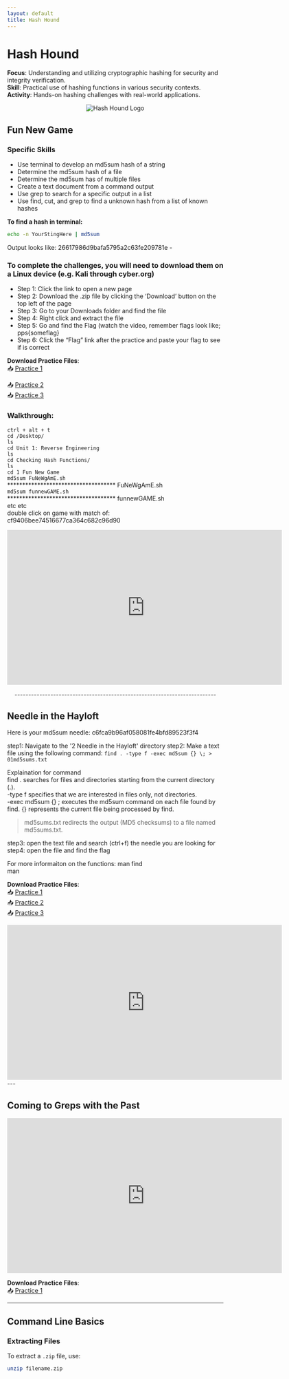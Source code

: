 ```yaml
---
layout: default
title: Hash Hound
---
```


# Hash Hound

**Focus**: Understanding and utilizing cryptographic hashing for security and integrity verification.  
**Skill**: Practical use of hashing functions in various security contexts.  
**Activity**: Hands-on hashing challenges with real-world applications.

<div style="text-align: center;">
  <img src="{{ 'classes/HashHound/90255-Hash-Hound.png' | relative_url }}" alt="Hash Hound Logo" style="max-width: 80%; height: auto;">
</div>




## Fun New Game


### Specific Skills
- Use terminal to develop an md5sum hash of a string
- Determine the md5sum hash of a file
- Determine the md5sum has of multiple files
- Create a text document from a command output
- Use grep to search for a specific output in a list
- Use find, cut, and grep to find a unknown hash from a list of known hashes

**To find a hash in terminal:**     
```bash
echo -n YourStingHere | md5sum
```      
Output looks like: 26617986d9bafa5795a2c63fe209781e -

### To complete the challenges, you will need to download them on a Linux device (e.g. Kali through cyber.org) 
- Step 1: Click the link to open a new page
- Step 2: Download the .zip file by clicking the ‘Download’ button on the top left of the page
- Step 3: Go to your Downloads folder and find the file
- Step 4: Right click and extract the file
- Step 5: Go and find the Flag (watch the video, remember flags look like;
pps{someflag}
- Step 6: Click the “Flag” link after the practice and paste your flag to see if is correct


**Download Practice Files**:  
📥 [Practice 1](./Fun%20New%20Game%20Practice/1%20Fun%20New%20Game%20(practice%201).zip)  

📥 [Practice 2](./Fun%20New%20Game%20Practice/1%20Fun%20New%20Game%20(practice%202).zip)  
📥 [Practice 3](./Fun%20New%20Game%20Practice/1%20Fun%20New%20Game%20(practice%203).zip)    

### Walkthrough:    
`ctrl + alt + t`    
`cd /Desktop/`    
`ls`    
`cd Unit 1: Reverse Engineering`    
`ls`    
`cd Checking Hash Functions/`    
`ls`    
`cd 1 Fun New Game`    
`md5sum FuNeWgAmE.sh`    
************************************ FuNeWgAmE.sh    
`md5sum funnewGAME.sh`    
************************************ funnewGAME.sh    
etc etc    
double click on game with match of:    
cf9406bee74516677ca364c682c96d90        

<iframe src="https://mypps.sharepoint.com/sites/ppsCyberTacticsFest/_layouts/15/embed.aspx?UniqueId=8b3b12a4-1dd6-4873-a155-78602d0ae6ac&embed=%7B%22ust%22%3Atrue%2C%22hv%22%3A%22CopyEmbedCode%22%7D&referrer=StreamWebApp&referrerScenario=EmbedDialog.Create" width="640" height="360" frameborder="0" scrolling="no" allowfullscreen title="Hash-Hound-Fun-New-Game.mp4"></iframe>
  
  <div style="text-align: center;">
  <p>-------------------------------------------------------------------------</p>
</div>    

## Needle in the Hayloft

Here is your md5sum needle: c6fca9b96af058081fe4bfd89523f3f4


step1: Navigate to the '2 Needle in the Hayloft' directory
step2: Make a text file using the following command:
`find . -type f -exec md5sum {} \; > 01md5sums.txt`

Explaination for command    
   find . searches for files and directories starting from the current directory (.).    
   -type f specifies that we are interested in files only, not directories.    
   -exec md5sum {} \; executes the md5sum command on each file found by find. {} represents the current file being processed by find.    
   > md5sums.txt redirects the output (MD5 checksums) to a file named md5sums.txt.    
   
step3: open the text file and search (ctrl+f) the needle you are looking for        
step4: open the file and find the flag
    
For more informaiton on the functions: 
man find    
man    

**Download Practice Files**:  
📥 [Practice 1](./Needle%20in%20the%20Hayloft%20Practice/2%20Needle%20in%20the%20Hayloft%20(practice%201).zip)  
📥 [Practice 2](./Needle%20in%20the%20Hayloft%20Practice/2%20Needle%20in%20the%20Hayloft%20(practice%202).zip)  
📥 [Practice 3](./Needle%20in%20the%20Hayloft%20Practice/2%20Needle%20in%20the%20Hayloft%20(practice%203).zip)  

<iframe src="https://mypps.sharepoint.com/sites/ppsCyberTacticsFest/_layouts/15/embed.aspx?UniqueId=c5bd88bb-87aa-4db1-838a-64ff932260d6&embed=%7B%22ust%22%3Atrue%2C%22hv%22%3A%22CopyEmbedCode%22%7D&referrer=StreamWebApp&referrerScenario=EmbedDialog.Create" width="640" height="360" frameborder="0" scrolling="no" allowfullscreen title="Hash-Hound-Needle-in-the-Hayloft.mp4"></iframe>    
---

## Coming to Greps with the Past

<iframe src="https://mypps.sharepoint.com/sites/ppsCyberTacticsFest/_layouts/15/embed.aspx?UniqueId=9f33c970-8bcc-4123-bd43-fdefbd355660&embed=%7B%22ust%22%3Atrue%2C%22hv%22%3A%22CopyEmbedCode%22%7D&referrer=StreamWebApp&referrerScenario=EmbedDialog.Create" width="640" height="360" frameborder="0" scrolling="no" allowfullscreen title="Hash Hound Coming to greps with the past.mp4"></iframe>

**Download Practice Files**:  
📥 [Practice 1](./Coming%20to%20greps%20with%20the%20past/3%20Coming%20to%20greps%20with%20the%20past%20(practice%201).zip)  

---

## Command Line Basics

### Extracting Files
To extract a `.zip` file, use:
```bash
unzip filename.zip
